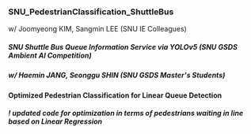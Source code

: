 ### SNU_PedestrianClassification_ShuttleBus
w/ Joomyeong KIM, Sangmin LEE (SNU IE Colleagues)

##### SNU Shuttle Bus Queue Information Service via YOLOv5 (SNU GSDS Ambient AI Competition)
##### w/ Haemin JANG, Seonggu SHIN (SNU GSDS Master's Students)
#### Optimized Pedestrian Classification for Linear Queue Detection
##### ! updated code for optimization in terms of pedestrians waiting in line based on Linear Regression
